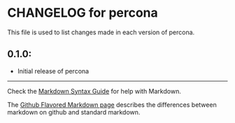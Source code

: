 # CHANGELOG for percona

This file is used to list changes made in each version of percona.

## 0.1.0:

* Initial release of percona

- - -
Check the [Markdown Syntax Guide](http://daringfireball.net/projects/markdown/syntax) for help with Markdown.

The [Github Flavored Markdown page](http://github.github.com/github-flavored-markdown/) describes the differences between markdown on github and standard markdown.
